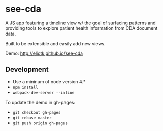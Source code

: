 # see-cda

A JS app featuring a timeline view w/ the goal of surfacing patterns and providing tools to explore patient health information from CDA document data.

Built to be extensible and easily add new views.

Demo: http://eliotk.github.io/see-cda

## Development

* Use a mininum of node version 4.*
* `npm install`
* `webpack-dev-server --inline`

To update the demo in gh-pages:

* `git checkout gh-pages`
* `git rebase master`
* `git push origin gh-pages`
